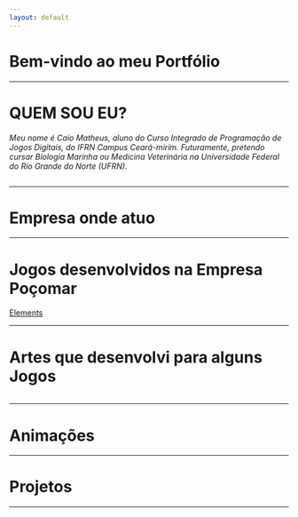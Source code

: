 ```yaml
---
layout: default
---
```


# Bem-vindo ao meu Portfólio

* * * 

# QUEM SOU EU?

_Meu nome é Caio Matheus, aluno do Curso Integrado de Programação de Jogos Digitais, do IFRN Campus Ceará-mirim. Futuramente, pretendo cursar Biologia Marinha ou Medicina Veterinária na Universidade Federal do Rio Grande do Norte (UFRN)._


![]()

* * *

# Empresa onde atuo



* * *

# Jogos desenvolvidos na Empresa Poçomar


[Elements](https://AlvaroMD2016.github.io/Elements)


* * * 

# Artes que desenvolvi para alguns Jogos


![]()



* * *

# Animações 





* * * 

# Projetos 



 


* * *


